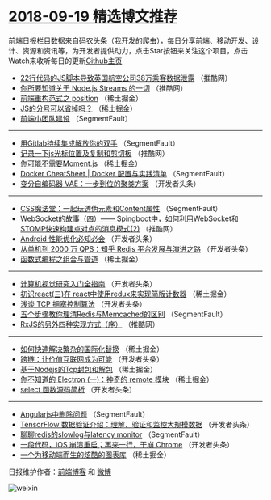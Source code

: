 # [2018-09-19 精选博文推荐](https://toutiao.qdkfweb.cn/date/2018/09/19)

[前端日报](https://qdkfweb.cn/c/news)栏目数据来自[码农头条](https://toutiao.qdkfweb.cn/)（我开发的爬虫），每日分享前端、移动开发、设计、资源和资讯等，为开发者提供动力，点击Star按钮来关注这个项目，点击Watch来收听每日的更新[Github主页](https://github.com/kujian/frontendDaily)
* [22行代码的JS脚本导致英国航空公司38万乘客数据泄露](https://toutiao.qdkfweb.cn/86797.html) （推酷网）
* [你所要知道关于 Node.js Streams 的一切](https://toutiao.qdkfweb.cn/86796.html) （推酷网）
* [前端重构范式之 position](https://toutiao.qdkfweb.cn/86746.html) （稀土掘金）
* [JS的分号可以省掉吗？](https://toutiao.qdkfweb.cn/86739.html) （稀土掘金）
* [前端小团队建设](https://toutiao.qdkfweb.cn/86730.html) （SegmentFault）

***
* [用Gitlab持续集成解放你的双手](https://toutiao.qdkfweb.cn/86732.html) （SegmentFault）
* [记录一下js光标位置及复制和剪切板](https://toutiao.qdkfweb.cn/86793.html) （推酷网）
* [你可能不需要Moment.js](https://toutiao.qdkfweb.cn/86747.html) （稀土掘金）
* [Docker CheatSheet | Docker 配置与实践清单](https://toutiao.qdkfweb.cn/86729.html) （SegmentFault）
* [变分自编码器 VAE：一步到位的聚类方案](https://toutiao.qdkfweb.cn/86777.html) （开发者头条）

***
* [CSS魔法堂：一起玩透伪元素和Content属性](https://toutiao.qdkfweb.cn/86733.html) （SegmentFault）
* [WebSocket的故事（四）—— Spingboot中，如何利用WebSocket和STOMP快速构建点对点的消息模式(2)](https://toutiao.qdkfweb.cn/86795.html) （推酷网）
* [Android 性能优化必知必会](https://toutiao.qdkfweb.cn/86765.html) （开发者头条）
* [从单机到 2000 万 QPS：知乎 Redis 平台发展与演进之路](https://toutiao.qdkfweb.cn/86766.html) （开发者头条）
* [函数式编程之组合与管道](https://toutiao.qdkfweb.cn/86742.html) （稀土掘金）

***
* [计算机视觉研究入门全指南](https://toutiao.qdkfweb.cn/86767.html) （开发者头条）
* [初识react(三)在 react中使用redux来实现简版计数器](https://toutiao.qdkfweb.cn/86743.html) （稀土掘金）
* [浅谈 TCP 拥塞控制算法](https://toutiao.qdkfweb.cn/86768.html) （开发者头条）
* [五个步骤教你理清Redis与Memcached的区别](https://toutiao.qdkfweb.cn/86734.html) （SegmentFault）
* [RxJS的另外四种实现方式（序）](https://toutiao.qdkfweb.cn/86794.html) （推酷网）

***
* [如何快速解决繁杂的国际化替换](https://toutiao.qdkfweb.cn/86744.html) （稀土掘金）
* [跨链：让价值互联网成为可能](https://toutiao.qdkfweb.cn/86769.html) （开发者头条）
* [基于Nodejs的Tcp封包和解包](https://toutiao.qdkfweb.cn/86737.html) （稀土掘金）
* [你不知道的 Electron (一)：神奇的 remote 模块](https://toutiao.qdkfweb.cn/86745.html) （稀土掘金）
* [select 函数源码简析](https://toutiao.qdkfweb.cn/86770.html) （开发者头条）

***
* [Angularjs中删除问题](https://toutiao.qdkfweb.cn/86735.html) （SegmentFault）
* [TensorFlow 数据验证介绍：理解、验证和监控大规模数据](https://toutiao.qdkfweb.cn/86771.html) （开发者头条）
* [聊聊redis的slowlog与latency monitor](https://toutiao.qdkfweb.cn/86736.html) （SegmentFault）
* [一段代码，iOS 崩溃重启；再来一行，干崩 Chrome](https://toutiao.qdkfweb.cn/86772.html) （开发者头条）
* [一个为移动端而生的炫酷的图表库](https://toutiao.qdkfweb.cn/86738.html) （稀土掘金）

日报维护作者：[前端博客](https://qdkfweb.cn/) 和 [微博](https://qdkfweb.cn/go/weibo)

![weixin](https://user-images.githubusercontent.com/3055447/38468989-651132ac-3b80-11e8-8e6b-15122322a9d7.png)